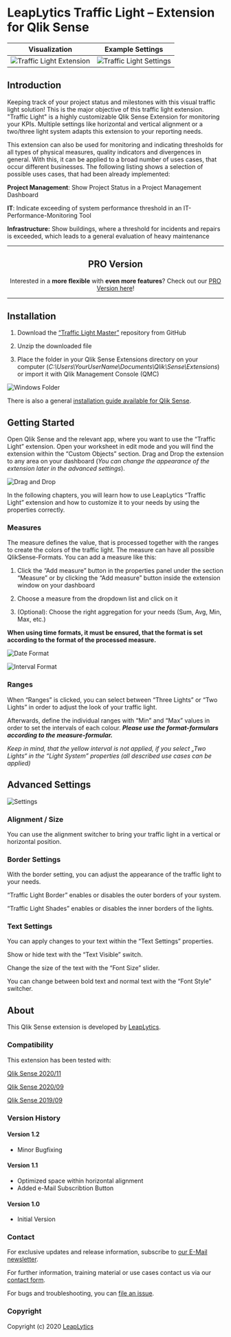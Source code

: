 # LeapLytics Traffic Light – Extension for Qlik Sense

Visualization            |  Example Settings
:-------------------------:|:-------------------------:
![Traffic Light Extension](docs/visualization.gif)  |  ![Traffic Light Settings](docs/settings_full.gif)


## Introduction

Keeping track of your project status and milestones with this visual
traffic light solution! This is the major objective of this traffic
light extension. "Traffic Light" is a highly customizable Qlik Sense
Extension for monitoring your KPIs. Multiple settings like horizontal
and vertical alignment or a two/three light system adapts this extension
to your reporting needs.

This extension can also be used for monitoring and indicating thresholds
for all types of physical measures, quality indicators and divergences
in general. With this, it can be applied to a broad number of uses
cases, that occur different businesses. The following listing shows a
selection of possible uses cases, that had been already implemented:

**Project Management**: Show Project Status in a Project Management
Dashboard

**IT**: Indicate exceeding of system performance threshold in an
IT-Performance-Monitoring Tool

**Infrastructure:** Show buildings, where a threshold for incidents and
repairs is exceeded, which leads to a general evaluation of heavy
maintenance

---

<h2 align="center">PRO Version</h2>

<p align="center">Interested in a <b>more flexible</b> with <b>even more features</b>? Check out our <a href="https://www.leaplytics.de/traffic-light-qliksense-offering/" target="_blank">PRO Version here</a>!</p>

---

## Installation

1.  Download the [“Traffic Light
    Master”](https://github.com/leaplytics/traffic-light-qlik-sense/tree/master)
    repository from GitHub

2.  Unzip the downloaded file

3.  Place the folder in your Qlik Sense Extensions directory on your
    computer
    (*C:\\Users\\YourUserName\\Documents\\Qlik\\Sense\\Extensions*) or
    import it with Qlik Management Console (QMC)

![Windows Folder](docs/folder.jpg)

There is also a general [installation guide available for Qlik
Sense](https://help.qlik.com/en-US/sense-developer/September2020/Subsystems/Extensions/Content/Sense_Extensions/Howtos/deploy-extensions.htm).

## Getting Started

Open Qlik Sense and the relevant app, where you want to use the “Traffic Light”
extension. Open your worksheet in edit mode and you will find the
extension within the “Custom Objects” section. Drag and Drop the
extension to any area on your dashboard (*You can change the appearance
of the extension later in the advanced settings*).

![Drag and Drop](docs/drag-drop-to-worksheet.gif)

In the following chapters, you will learn how to use LeapLytics “Traffic
Light” extension and how to customize it to your needs by using the
properties correctly.

### Measures

The measure defines the value, that is processed together with the
ranges to create the colors of the traffic light. The measure can have
all possible QlikSense-Formats. You can add a measure like this:

1.  Click the “Add measure” button in the properties panel under the
    section “Measure” or by clicking the “Add measure” button inside the
    extension window on your dashboard

2.  Choose a measure from the dropdown list and click on it

3.  (Optional): Choose the right aggregation for your needs (Sum, Avg,
    Min, Max, etc.)

**When using time formats, it must be ensured, that the format is set
according to the format of the processed measure.**

![Date Format](docs/date.gif)

![Interval Format](docs/interval.gif)


### Ranges

When “Ranges” is clicked, you can select between “Three Lights” or “Two
Lights” in order to adjust the look of your traffic light.

Afterwards, define the individual ranges with “Min” and “Max” values in
order to set the intervals of each colour. ***Please use the
format-formulars according to the measure-formular.***

*Keep in mind, that the yellow interval is not applied, if you
select „Two Lights“ in the “Light System” properties (all described use
cases can be applied)*

## Advanced Settings

![Settings](docs/settings.gif)

### Alignment / Size

You can use the alignment switcher to bring your traffic light in a
vertical or horizontal position.


### Border Settings

With the border setting, you can adjust the appearance of the traffic
light to your needs.

“Traffic Light Border” enables or disables the outer borders of your
system.

“Traffic Light Shades” enables or disables the inner borders of the
lights.

### Text Settings

You can apply changes to your text within the “Text Settings”
properties.

Show or hide text with the “Text Visible” switch.

Change the size of the text with the “Font Size” slider.

You can change between bold text and normal text with the “Font Style”
switcher.


## About

This Qlik Sense extension is developed by
[LeapLytics](https://www.leaplytics.de/).

### Compatibility 

This extension has been tested with:

[Qlik Sense
2020/11](https://help.qlik.com/en-US/sense-developer/November2020/Content/Sense_Helpsites/WhatsNew/What-is-new-developer-Nov2020.htm)

[Qlik Sense
2020/09](https://help.qlik.com/en-US/sense-developer/September2020/Content/Sense_Helpsites/WhatsNew/What-is-new-developer-Sept2020.htm)

[Qlik Sense
2019/09](https://help.qlik.com/en-US/sense-developer/September2019/Content/Sense_Helpsites/WhatsNew/What-is-new-developer-Sept2019.htm)

### Version History

#### Version 1.2
- Minor Bugfixing

#### Version 1.1
- Optimized space within horizontal alignment
- Added e-Mail Subscribtion Button

#### Version 1.0

- Initial Version

### Contact

For exclusive updates and release information, subscribe to [our E-Mail newsletter](https://www.leaplytics.de/subscribe_product/).

For further information, training material or use cases contact us via
our [contact form](https://www.leaplytics.de/kontakt/).

For bugs and troubleshooting, you can [file an
issue](https://github.com/leaplytics/traffic-light-qlik-sense/issues).

### Copyright 

Copyright (c) 2020 [LeapLytics](https://www.leaplytics.de/)
